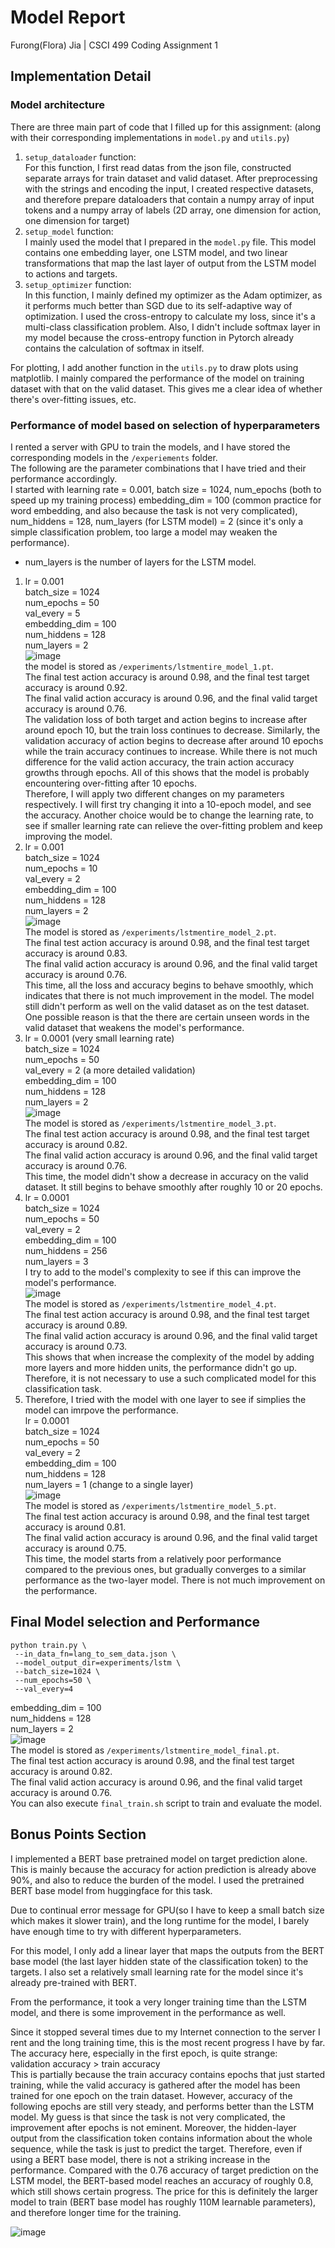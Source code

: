 # Model Report

Furong(Flora) Jia | CSCI 499 Coding Assignment 1

## Implementation Detail

### Model architecture

There are three main part of code that I filled up for this assignment: 
(along with their corresponding implementations in `model.py` and `utils.py`)
1. `setup_dataloader` function:  
   For this function, I first read datas from the json file, constructed separate arrays for train
   dataset and valid dataset. After preprocessing with the strings and encoding the input, I created 
   respective datasets, and therefore prepare dataloaders that contain a numpy array of input tokens and a numpy array
   of labels (2D array, one dimension for action, one dimension for target)
2. `setup_model` function:  
   I mainly used the model that I prepared in the `model.py` file.
   This model contains one embedding layer, one LSTM model, and two linear transformations that map 
   the last layer of output from the LSTM model  to actions and targets.
3. `setup_optimizer` function:  
   In this function, I mainly defined my optimizer as the Adam optimizer, as it performs much better than
   SGD due to its self-adaptive way of optimization. I used the cross-entropy to calculate my loss, since
   it's a multi-class classification problem. Also, I didn't include softmax layer in my model because 
   the cross-entropy function in Pytorch already contains the calculation of softmax in itself.

For plotting, I add another function in the `utils.py` to draw plots using matplotlib. 
I mainly compared the performance of the model on training dataset with that on the valid dataset.
This gives me a clear idea of whether there's over-fitting issues, etc.

### Performance of model based on selection of hyperparameters
I rented a server with GPU to train the models, and I have stored the corresponding models in
the `/experiements` folder.  
The following are the parameter combinations that I have tried and their performance accordingly.  
I started with learning rate = 0.001, batch size = 1024, num_epochs (both to speed up my training process)
embedding_dim = 100 (common practice for word embedding, and also because the task is not very complicated),
num_hiddens = 128, num_layers (for LSTM model) = 2 (since it's only a simple classification problem, too large a model may
weaken the performance).  

* num_layers is the number of layers for the LSTM model.

1. lr = 0.001  
   batch_size = 1024  
   num_epochs = 50  
   val_every = 5  
   embedding_dim = 100  
   num_hiddens = 128  
   num_layers = 2  
   ![image](result_plots/train&valid_lost&accuracy_1.png)  
   the model is stored as `/experiments/lstmentire_model_1.pt`.  
   The final test action accuracy is around 0.98, and the final test target accuracy is around 0.92.  
   The final valid action accuracy is around 0.96, and the final valid target accuracy is around 0.76.  
   The validation loss of both target and action begins to increase after around epoch 10,
   but the train loss continues to decrease. Similarly, the validation accuracy of 
   action begins to decrease after around 10 epochs while the train accuracy continues
   to increase. While there is not much difference for the valid action accuracy, the train
   action accuracy growths through epochs. All of this shows that the model is probably
   encountering over-fitting after 10 epochs.  
   Therefore, I will apply two different changes on my parameters respectively. I will
   first try changing it into a 10-epoch model, and see the accuracy. Another choice would
   be to change the learning rate, to see if smaller learning rate can relieve the over-fitting
   problem and keep improving the model.
2. lr = 0.001  
   batch_size = 1024  
   num_epochs = 10  
   val_every = 2  
   embedding_dim = 100  
   num_hiddens = 128  
   num_layers = 2  
   ![image](result_plots/train&valid_lost&accuracy_2.png)  
   The model is stored as `/experiments/lstmentire_model_2.pt`.  
   The final test action accuracy is around 0.98, and the final test target accuracy is around 0.83.  
   The final valid action accuracy is around 0.96, and the final valid target accuracy is around 0.76.  
   This time, all the loss and accuracy begins to behave smoothly, which indicates that
   there is not much improvement in the model. The model still didn't perform as well on the valid
   dataset as on the test dataset. One possible reason is that the there are certain unseen words in
   the valid dataset that weakens the model's performance.  
3. lr = 0.0001 (very small learning rate)  
   batch_size = 1024  
   num_epochs = 50  
   val_every = 2 (a more detailed validation)  
   embedding_dim = 100  
   num_hiddens = 128  
   num_layers = 2  
   ![image](result_plots/train&valid_lost&accuracy_3.png)  
   The model is stored as `/experiments/lstmentire_model_3.pt`.  
   The final test action accuracy is around 0.98, and the final test target accuracy is around 0.82.  
   The final valid action accuracy is around 0.96, and the final valid target accuracy is around 0.76.  
   This time, the model didn't show a decrease in accuracy on the valid dataset. It still begins to 
   behave smoothly after roughly 10 or 20 epochs.
4. lr = 0.0001  
   batch_size = 1024  
   num_epochs = 50  
   val_every = 2  
   embedding_dim = 100  
   num_hiddens = 256  
   num_layers = 3  
   I try to add to the model's complexity to see if this can improve the model's performance.  
   ![image](result_plots/train&valid_lost&accuracy_4.png)  
   The model is stored as `/experiments/lstmentire_model_4.pt`.   
   The final test action accuracy is around 0.98, and the final test target accuracy is around 0.89.  
   The final valid action accuracy is around 0.96, and the final valid target accuracy is around 0.73.  
   This shows that when increase the complexity of the model by adding more layers and more 
   hidden units, the performance didn't go up. Therefore, it is not necessary to use a such complicated
   model for this classification task.
5. Therefore, I tried with the model with one layer to see if simplies the model can imrpove the performance.  
   lr = 0.0001  
   batch_size = 1024  
   num_epochs = 50  
   val_every = 2  
   embedding_dim = 100  
   num_hiddens = 128  
   num_layers = 1  (change to a single layer)  
   ![image](result_plots/train&valid_lost&accuracy_5.png)  
   The model is stored as `/experiments/lstmentire_model_5.pt`.   
   The final test action accuracy is around 0.98, and the final test target accuracy is around 0.81.  
   The final valid action accuracy is around 0.96, and the final valid target accuracy is around 0.75.  
   This time, the model starts from a relatively poor performance compared to the previous ones, but gradually
   converges to a similar performance as the two-layer model. There is not much improvement on the performance.

## Final Model selection and Performance
   ```
   python train.py \
    --in_data_fn=lang_to_sem_data.json \
    --model_output_dir=experiments/lstm \
    --batch_size=1024 \
    --num_epochs=50 \
    --val_every=4
   ```
   embedding_dim = 100  
   num_hiddens = 128  
   num_layers = 2  
   ![image](result_plots/train&valid_lost&accuracy_final.png)  
   The model is stored as `/experiments/lstmentire_model_final.pt`.   
   The final test action accuracy is around 0.98, and the final test target accuracy is around 0.82.  
   The final valid action accuracy is around 0.96, and the final valid target accuracy is around 0.76.  
   You can also execute `final_train.sh` script to train and evaluate the model.
   
## Bonus Points Section

I implemented a BERT base pretrained model on target prediction alone. This is mainly because the 
accuracy for action prediction is already above 90%, and also to reduce the burden of the model.
I used the pretrained BERT base model from huggingface for this task.

Due to continual error message for GPU(so I have to keep a small batch size which makes it slower
train), and the long runtime for the model, I barely have enough time to try with different 
hyperparameters. 

For this model, I only add a linear layer that maps the outputs from the BERT base model
(the last layer hidden state of the classification token) to the targets. I also set a relatively
small learning rate for the model since it's already pre-trained with BERT.

From the performance, it took a very longer training time than the LSTM model, and there is some
improvement in the performance as well.

Since it stopped several times due to my Internet connection to the server I rent and the long
training time, this is the most recent progress I have by far.  
The accuracy here, especially in the first epoch, is quite strange:  
validation accuracy > train accuracy  
This is partially because the train accuracy contains epochs that just started training, while
the valid accuracy is gathered after the model has been trained for one epoch on the train dataset.
However, accuracy of the following epochs are still very steady, and performs better than the LSTM
model. My guess is that since the task is not very complicated, the improvement after epochs is
not eminent. Moreover, the hidden-layer output from the classification token contains information
about the whole sequence, while the task is just to predict the target. Therefore, even if using a 
BERT base model, there is not a striking increase in the performance.
Compared with the 0.76 accuracy of target prediction on the LSTM model, the BERT-based model reaches
an accuracy of roughly 0.8, which still shows certain progress. The price for this is definitely 
the larger model to train (BERT base model has roughly 110M learnable parameters), and therefore longer
time for the training.

![image](result_plots/bert_target_performance.png)

